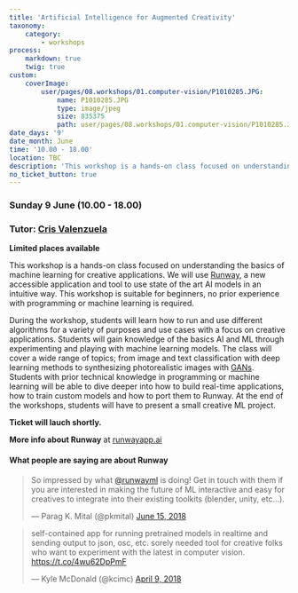 ```yaml
---
title: 'Artificial Intelligence for Augmented Creativity'
taxonomy:
    category:
        - workshops
process:
    markdown: true
    twig: true
custom:
    coverImage:
        user/pages/08.workshops/01.computer-vision/P1010285.JPG:
            name: P1010285.JPG
            type: image/jpeg
            size: 835375
            path: user/pages/08.workshops/01.computer-vision/P1010285.JPG
date_days: '9'
date_month: June
time: '10.00 - 18.00'
location: TBC
description: 'This workshop is a hands-on class focused on understanding the basics of machine learning for creative applications. We will use Runway, a new accessible application and tool to use state of the art AI models in an intuitive way. '
no_ticket_button: true
---
```


### Sunday 9 June (10.00 - 18.00)
### Tutor: [Cris Valenzuela](https://sensorium.is/speakers/cristobal-valenzuela)

**Limited places available**

This workshop is a hands-on class focused on understanding the basics of machine learning for creative applications. We will use [Runway](http://runwayapp.ai/), a new accessible application and tool to use state of the art AI models in an intuitive way. This workshop is suitable for beginners, no prior experience with programming or machine learning is required.

During the workshop, students will learn how to run and use different algorithms for a variety of purposes and use cases with a focus on creative applications. Students will gain knowledge of the basics AI and ML through experimenting and playing with machine learning models. The class will cover a wide range of topics; from image and text classification with deep learning methods to synthesizing photorealistic images with [GANs](https://en.wikipedia.org/wiki/Generative_adversarial_network). Students with prior technical knowledge in programming or machine learning will be able to dive deeper into how to build real-time applications, how to train custom models and how to port them to Runway. At the end of the workshops, students will have to present a small creative ML project.

**Ticket will lauch shortly.**

**More info about Runway** at <a href="https://runwayapp.ai/" target="_blank">runwayapp.ai</a>

#### What people are saying are about Runway

<blockquote class="twitter-tweet" data-lang="en"><p lang="en" dir="ltr">So impressed by what <a href="https://twitter.com/runwayml?ref_src=twsrc%5Etfw">@runwayml</a> is doing!  Get in touch with them if you are interested in making the future of ML interactive and easy for creatives to integrate into their existing toolkits (blender, unity, etc...).</p>&mdash; Parag K. Mital (@pkmital) <a href="https://twitter.com/pkmital/status/1007609684663197696?ref_src=twsrc%5Etfw">June 15, 2018</a></blockquote>

<blockquote class="twitter-tweet" data-lang="en"><p lang="en" dir="ltr">self-contained app for running pretrained models in realtime and sending output to json, osc, etc. sorely needed tool for creative folks who want to experiment with the latest in computer vision. <a href="https://t.co/4wu62DpPmF">https://t.co/4wu62DpPmF</a></p>&mdash; Kyle McDonald (@kcimc) <a href="https://twitter.com/kcimc/status/983394367472717824?ref_src=twsrc%5Etfw">April 9, 2018</a></blockquote>
<script async src="https://platform.twitter.com/widgets.js" charset="utf-8"></script>
